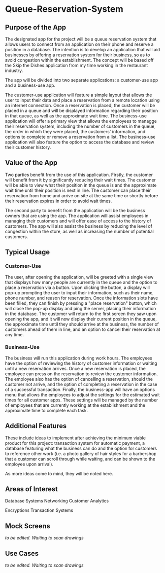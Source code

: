 # Queue-Reservation-System

## Purpose of the App
The designated app for ths project will be a queue reservation system that allows users to connect from an application on their phone and reserve a position in a database.  The intention is to develop an application that will aid businesses by offering a reservation system for their business, so as to avoid congestion within the establishment.  The concept will be based off the Skip the Dishes application from my time working in the restaurant industry.

The app will be divided into two separate applications: a customer-use app and a business-use app.

The customer-use application will feature a simple layout that allows the user to input their data and place a reservation from a remote location using an internet connection.  Once a reservation is placed, the customer will be placed in a queue and will be displayed information regarding their position in that queue, as well as the approximate wait time.  The business-use application will offer a primary view that allows the employees to managge their reservation system, including the number of customers in the queue, the order in which they were placed, the customers' information, and options to complete or remove a reservation from a list.  The business-use application will also feature the option to access the database and review their customer history.

## Value of the App
Two parties benefit from the use of this application.  Firstly, the customer will benefit from it by significantly reducing their wait times.  The customer will be able to view what their position in the queue is and the approximate wait time until their position is next in line.  The customer can place their reservation from home and arrive on site at the same time or shortly before their reservation expires in order to avoid wait times.  

The second party to benefit from the application will be the business owners that are using the app.  The application will assist employees in managing their customers and will offer ease of access to the history of customers.  The app will also assist the business by reducing the level of congestion within the store, as well as increasing the number of potential customers.

## Typical Usage
### Customer-Use
The user, after opening the application, will be greeted with a single view that displays how many people are currently in the queue and the option to place a reservation via a button.  Upon clicking the button, a display will pop-up prompting the user to input their information, such as their name, phone number, and reason for reservation.  Once the information slots have been filled, they can finish by pressing a "place reservation" button, which will close the pop-up display and ping the server, placing their information in the database.  The customer will return to the first screen they saw upon opening the app, and it will now display their current position in the queue, the approximate time until they should arrive at the business, the number of customers ahead of them in line, and an option to cancel their reservation at any time. 

### Business-Use
The business will run this application during work hours.  The employees have the option of reviewing the history of customer information or waiting until a new reservation arrives.  Once a new reservation is placed, the employee can press on the reservation to review the customer information.  The employee also has the option of cancelling a reservation, should the customer not arrive, and the option of completing a reservation in the case of a successful transaction.  Finally, the business-app will have an options menu that allows the employees to adjust the settings for the estimated wait times for all customer apps.  These settings will be managed by the number of employees that are currently working at the establishment and the approximate time to complete each task.

## Additional Features
These include ideas to implement after achieving the minimum viable product for this project: transaction system for automatic payment, a database featuring what the business can do and the option for customers to reference other work (i.e. a photo gallery of hair styles for a barbershop that a customer can scroll through while waiting, and can be shown to the employee upon arrival). 

As more ideas come to mind, they will be noted here.

## Areas of Interest
Database Systems
Networking
Customer Analytics

Encryptions
Transaction Systems


## Mock Screens
*to be edited.  Waiting to scan drawings*

## Use Cases
*to be edited.  Waiting to scan drawings*
